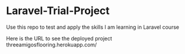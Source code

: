 # Laravel-Trial-Project
Use this repo to test and apply the skills I am learning in Laravel course

Here is the URL to see the deployed project
<a>threeamigosflooring.herokuapp.com/</a>
